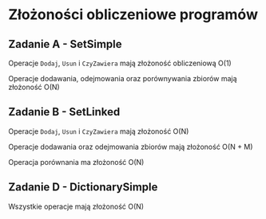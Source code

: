 # Złożoności obliczeniowe programów

## Zadanie A - SetSimple

Operacje `Dodaj`, `Usun` i `CzyZawiera` mają złożoność obliczeniową O(1)

Operacje dodawania, odejmowania oraz porównywania zbiorów mają złożoność O(N)

## Zadanie B - SetLinked

Operacje `Dodaj`, `Usun` i `CzyZawiera` mają złożoność O(N)

Operacje dodawania oraz odejmowania zbiorów mają złożoność O(N + M)

Operacja porównania ma złożoność O(N)

## Zadanie D - DictionarySimple

Wszystkie operacje mają złożoność O(N)
